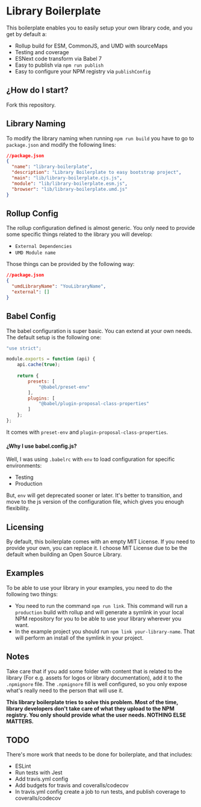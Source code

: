 # Library Boilerplate

This boilerplate enables you to easily setup your own library code, and you get by default a:

- Rollup build for ESM, CommonJS, and UMD with sourceMaps
- Testing and coverage
- ESNext code transform via Babel 7
- Easy to publish via `npm run publish`
- Easy to configure your NPM registry via `publishConfig`

## ¿How do I start?

Fork this repository.

## Library Naming

To modify the library naming when running `npm run build` you have to go to `package.json` and modify the following lines:

```json
//package.json
{
  "name": "library-boilerplate",
  "description": "Library Boilerplate to easy bootstrap project",
  "main": "lib/library-boilerplate.cjs.js",
  "module": "lib/library-boilerplate.esm.js",
  "browser": "lib/library-boilerplate.umd.js"
}
```

## Rollup Config

The rollup configuration defined is almost generic. You only need to provide some specific things related to the library you will develop:

- `External Dependencies`
- `UMD Module name`

Those things can be provided by the following way:

```json
//package.json
{
  "umdLibraryName": "YouLibraryName",
  "external": []
}
```

## Babel Config

The babel configuration is super basic. You can extend at your own needs. The default setup is the following one:

```javascript
"use strict";

module.exports = function (api) {
    api.cache(true);
    
    return {
        presets: [
            "@babel/preset-env"
        ],
        plugins: [
            "@babel/plugin-proposal-class-properties"
        ]
    };
};
```

It comes with `preset-env` and `plugin-proposal-class-properties`. 

#### ¿Why I use babel.config.js?

Well, I was using `.babelrc` with `env` to load configuration for specific environments:

- Testing
- Production

But, `env` will get deprecated sooner or later. It's better to transition, and move to the js version of the configuration file, which gives you enough flexibility.

## Licensing

By default, this boilerplate comes with an empty MIT License. If you need to provide your own, you can replace it. I choose MIT License due to be the default when building an Open Source Library.

## Examples

To be able to use your library in your examples, you need to do the following two things:

- You need to run the command `npm run link`. This command will run a `production` build with rollup and will generate a symlink in your local NPM repository for you to be able to use your library wherever you want.
- In the example project you should run `npm link your-library-name`. That will perform an install of the symlink in your project.


## Notes

Take care that if you add some folder with content that is related to the library (For e.g. assets for logos or library documentation), add it to the `.npmignore` file. 
The `.npmignore` fill is well configured, so you only expose what's really need to the person that will use it. 

**This library boilerplate tries to solve this problem. Most of the time, library developers don't take care of what they upload to the NPM registry. You only should provide what the user needs. NOTHING ELSE MATTERS.**

## TODO 

There's more work that needs to be done for boilerplate, and that includes:

- ESLint
- Run tests with Jest
- Add travis.yml config
- Add budgets for travis and coveralls/codecov
- In travis.yml config create a job to run tests, and publish coverage to coveralls/codecov
